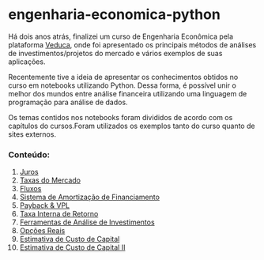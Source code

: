 # engenharia-economica-python

Há dois anos atrás, finalizei um curso de Engenharia Econômica pela plataforma [Veduca](https://play.veduca.org/curso-online-engenharia-economica), onde foi  apresentado os principais métodos de análises de investimentos/projetos do mercado e vários exemplos de suas aplicações.

Recentemente tive a ideia de apresentar os conhecimentos obtidos no curso em notebooks utilizando Python. Dessa forma, é possível unir o melhor dos mundos entre análise financeira utilizando uma linguagem de programação para análise de dados. 

Os temas contidos nos notebooks foram divididos de acordo com os capítulos do cursos.Foram utilizados os exemplos tanto do curso quanto de sites externos.

### Conteúdo:

 1. [Juros](https://github.com/levisouuza/engenharia-economica-python/blob/master/1.Juros.ipynb)
 2. [Taxas do Mercado](https://github.com/levisouuza/engenharia-economica-python/blob/master/2.%20Taxas%20do%20Mercado.ipynb)
 3. [Fluxos](https://github.com/levisouuza/engenharia-economica-python/blob/master/3.Fluxos.ipynb)
 4. [Sistema de Amortização de Financiamento](https://github.com/levisouuza/engenharia-economica-python/blob/master/4.Sistema%20de%20Amortiza%C3%A7%C3%A3o%20de%20Financiamento.ipynb)
 5. [Payback & VPL](https://github.com/levisouuza/engenharia-economica-python/blob/master/5.Payback%20e%20VPL.ipynb)
 6. [Taxa Interna de Retorno](https://github.com/levisouuza/engenharia-economica-python/blob/master/6.Taxa%20Interna%20de%20Retorno.ipynb)
 7. [Ferramentas de Análise de Investimentos](https://github.com/levisouuza/engenharia-economica-python/blob/master/7.Ferramentas%20de%20Aval.Investimentos.ipynb)
 8. [Opções Reais](https://github.com/levisouuza/engenharia-economica-python/blob/master/8.Op%C3%A7%C3%B5es%20Reais.ipynb)
 9. [Estimativa de Custo de Capital](https://github.com/levisouuza/engenharia-economica-python/blob/master/9.Estimativa%20do%20custo%20de%20capital.ipynb)
 10. [Estimativa de Custo de Capital II](https://github.com/levisouuza/engenharia-economica-python/blob/master/10.Estimativa%20do%20custo%20de%20capital.ipynb)


